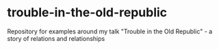 # trouble-in-the-old-republic
Repository for examples around my talk "Trouble in the Old Republic" - a story of relations and relationships
